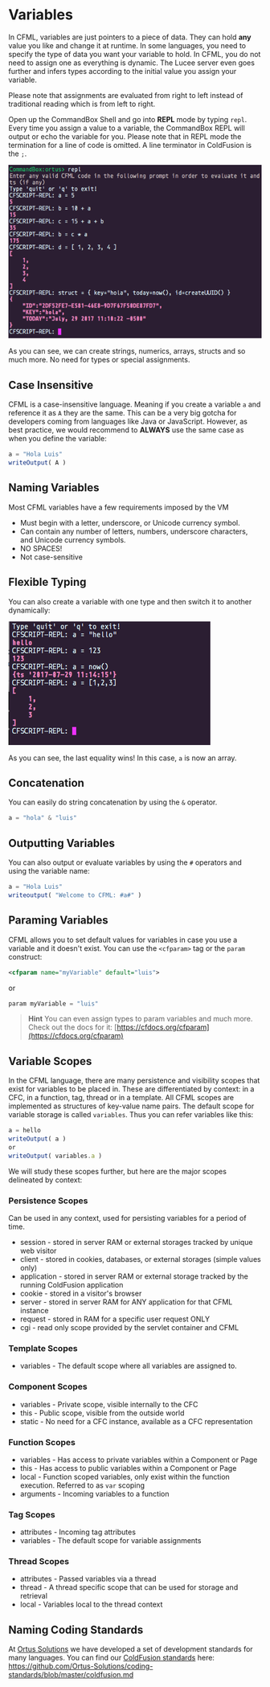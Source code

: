 # Variables

In CFML, variables are just pointers to a piece of data.  They can hold **any** value you like and change it at runtime.  In some languages, you need to specify the type of data you want your variable to hold.  In CFML, you do not need to assign one as everything is dynamic.  The Lucee server even goes further and infers types according to the initial value you assign your variable.

Please note that assignments are evaluated from right to left instead of traditional reading which is from left to right.

Open up the CommandBox Shell and go into **REPL** mode by typing `repl`.  Every time you assign a value to a variable, the CommandBox REPL will output or echo the variable for you. Please note that in REPL mode the termination for a line of code is omitted.  A line terminator in ColdFusion is the `;`.

![](/assets/variables.png)

As you can see, we can create strings, numerics, arrays, structs and so much more.  No need for types or special assignments.

## Case Insensitive

CFML is a case-insensitive language.  Meaning if you create a variable `a` and reference it as `A` they are the same.  This can be a very big gotcha for developers coming from languages like Java or JavaScript.  However, as best practice, we would recommend to **ALWAYS** use the same case as when you define the variable:

```js
a = "Hola Luis"
writeOutput( A )
```

## Naming Variables

Most CFML variables have a few requirements imposed by the VM

* Must begin with a letter, underscore, or Unicode currency symbol.
* Can contain any number of letters, numbers, underscore characters, and Unicode currency symbols.
* NO SPACES!
* Not case-sensitive


## Flexible Typing

You can also create a variable with one type and then switch it to another dynamically:

![](/assets/flexible-typing.png)

As you can see, the last equality wins! In this case, `a` is now an array.

## Concatenation

You can easily do string concatenation by using the `&` operator.

```js
a = "hola" & "luis"
```

## Outputting Variables

You can also output or evaluate variables by using the `#` operators and using the variable name:

```js
a = "Hola Luis"
writeoutput( "Welcome to CFML: #a#" )
```

## Paraming Variables

CFML allows you to set default values for variables in case you use a variable and it doesn't exist.  You can use the `<cfparam>` tag or the `param` construct:

```xml
<cfparam name="myVariable" default="luis">
```

or 

```js
param myVariable = "luis"
```

> **Hint** You can even assign types to param variables and much more. Check out the docs for it: [https://cfdocs.org/cfparam](https://cfdocs.org/cfparam)

## Variable Scopes

In the CFML language, there are many persistence and visibility scopes that exist for variables to be placed in.  These are differentiated by context: in a CFC, in a function, tag, thread or in a template.  All CFML scopes are implemented as structures of key-value name pairs. The default scope for variable storage is called `variables`.  Thus you can refer variables like this:

```js
a = hello
writeOutput( a )
or 
writeOutput( variables.a )
```

We will study these scopes further, but here are the major scopes delineated by context:

### Persistence Scopes

Can be used in any context, used for persisting variables for a period of time.

* session - stored in server RAM or external storages tracked by unique web visitor
* client - stored in cookies, databases, or external storages (simple values only)
* application - stored in server RAM or external storage tracked by the running ColdFusion application
* cookie - stored in a visitor's browser
* server - stored in server RAM for ANY application for that CFML instance
* request - stored in RAM for a specific user request ONLY
* cgi - read only scope provided by the servlet container and CFML

### Template Scopes

* variables - The default scope where all variables are assigned to.

### Component Scopes

* variables - Private scope, visible internally to the CFC
* this - Public scope, visible from the outside world
* static - No need for a CFC instance, available as a CFC representation

### Function Scopes
* variables - Has access to private variables within a Component or Page
* this - Has access to public variables within a Component or Page
* local - Function scoped variables, only exist within the function execution. Referred to as `var` scoping
* arguments - Incoming variables to a function

### Tag Scopes
* attributes - Incoming tag attributes
* variables - The default scope for variable assignments

### Thread Scopes
* attributes - Passed variables via a thread
* thread - A thread specific scope that can be used for storage and retrieval
* local - Variables local to the thread context

## Naming Coding Standards

At [Ortus Solutions](https://www.ortussolutions.com) we have developed a set of development standards for many languages. You can find our [ColdFusion standards](https://github.com/Ortus-Solutions/coding-standards/blob/master/coldfusion.md) here: https://github.com/Ortus-Solutions/coding-standards/blob/master/coldfusion.md





